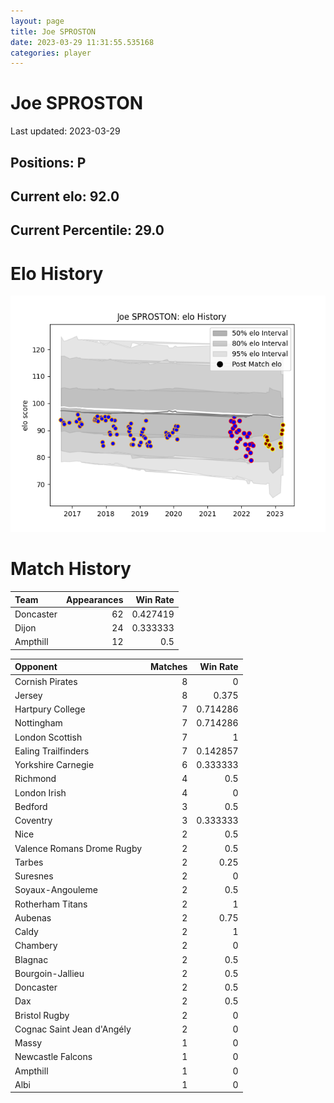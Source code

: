 ```yaml
---  
layout: page  
title: Joe SPROSTON  
date: 2023-03-29 11:31:55.535168  
categories: player  
---
```

# Joe SPROSTON


Last updated: 2023-03-29
## Positions: P

## Current elo: 92.0

## Current Percentile: 29.0

# Elo History


![elo history](history_JoeSPROSTON.png)
# Match History


| Team      |   Appearances |   Win Rate |
|:----------|--------------:|-----------:|
| Doncaster |            62 |   0.427419 |
| Dijon     |            24 |   0.333333 |
| Ampthill  |            12 |   0.5      |

| Opponent                   |   Matches |   Win Rate |
|:---------------------------|----------:|-----------:|
| Cornish Pirates            |         8 |   0        |
| Jersey                     |         8 |   0.375    |
| Hartpury College           |         7 |   0.714286 |
| Nottingham                 |         7 |   0.714286 |
| London Scottish            |         7 |   1        |
| Ealing Trailfinders        |         7 |   0.142857 |
| Yorkshire Carnegie         |         6 |   0.333333 |
| Richmond                   |         4 |   0.5      |
| London Irish               |         4 |   0        |
| Bedford                    |         3 |   0.5      |
| Coventry                   |         3 |   0.333333 |
| Nice                       |         2 |   0.5      |
| Valence Romans Drome Rugby |         2 |   0.5      |
| Tarbes                     |         2 |   0.25     |
| Suresnes                   |         2 |   0        |
| Soyaux-Angouleme           |         2 |   0.5      |
| Rotherham Titans           |         2 |   1        |
| Aubenas                    |         2 |   0.75     |
| Caldy                      |         2 |   1        |
| Chambery                   |         2 |   0        |
| Blagnac                    |         2 |   0.5      |
| Bourgoin-Jallieu           |         2 |   0.5      |
| Doncaster                  |         2 |   0.5      |
| Dax                        |         2 |   0.5      |
| Bristol Rugby              |         2 |   0        |
| Cognac Saint Jean d'Angély |         2 |   0        |
| Massy                      |         1 |   0        |
| Newcastle Falcons          |         1 |   0        |
| Ampthill                   |         1 |   0        |
| Albi                       |         1 |   0        |